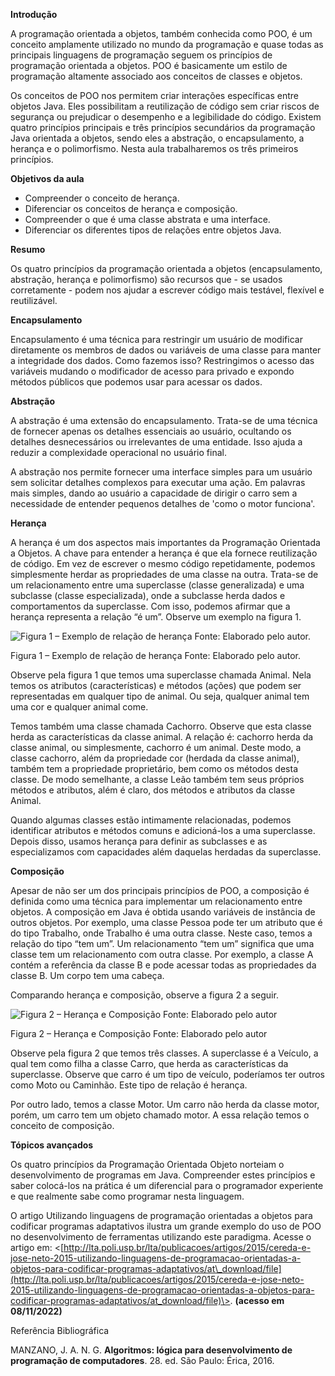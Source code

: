 **Introdução**

A programação orientada a objetos, também conhecida como POO, é um conceito amplamente utilizado no mundo da programação e quase todas as principais linguagens de programação seguem os princípios de programação orientada a objetos. POO é basicamente um estilo de programação altamente associado aos conceitos de classes e objetos.

Os conceitos de POO nos permitem criar interações específicas entre objetos Java. Eles possibilitam a reutilização de código sem criar riscos de segurança ou prejudicar o desempenho e a legibilidade do código. Existem quatro princípios principais e três princípios secundários da programação Java orientada a objetos, sendo eles a abstração, o encapsulamento, a herança e o polimorfismo. Nesta aula trabalharemos os três primeiros princípios.

**Objetivos da aula**

-   Compreender o conceito de herança.
-   Diferenciar os conceitos de herança e composição.
-   Compreender o que é uma classe abstrata e uma interface.
-   Diferenciar os diferentes tipos de relações entre objetos Java.

**Resumo**

Os quatro princípios da programação orientada a objetos (encapsulamento, abstração, herança e polimorfismo) são recursos que - se usados corretamente - podem nos ajudar a escrever código mais testável, flexível e reutilizável.

**Encapsulamento**

Encapsulamento é uma técnica para restringir um usuário de modificar diretamente os membros de dados ou variáveis de uma classe para manter a integridade dos dados. Como fazemos isso? Restringimos o acesso das variáveis mudando o modificador de acesso para privado e expondo métodos públicos que podemos usar para acessar os dados.

**Abstração**

A abstração é uma extensão do encapsulamento. Trata-se de uma técnica de fornecer apenas os detalhes essenciais ao usuário, ocultando os detalhes desnecessários ou irrelevantes de uma entidade. Isso ajuda a reduzir a complexidade operacional no usuário final.

A abstração nos permite fornecer uma interface simples para um usuário sem solicitar detalhes complexos para executar uma ação. Em palavras mais simples, dando ao usuário a capacidade de dirigir o carro sem a necessidade de entender pequenos detalhes de 'como o motor funciona'.

**Herança**

A herança é um dos aspectos mais importantes da Programação Orientada a Objetos. A chave para entender a herança é que ela fornece reutilização de código. Em vez de escrever o mesmo código repetidamente, podemos simplesmente herdar as propriedades de uma classe na outra. Trata-se de um relacionamento entre uma superclasse (classe generalizada) e uma subclasse (classe especializada), onde a subclasse herda dados e comportamentos da superclasse. Com isso, podemos afirmar que a herança representa a relação “é um”. Observe um exemplo na figura 1.

![Figura 1 – Exemplo de relação de herança Fonte: Elaborado pelo autor.](https://paperx-dex-assets.s3.sa-east-1.amazonaws.com/images/1670370915056-nC7WUVwdAv.png "Figura 1 – Exemplo de relação de herança Fonte: Elaborado pelo autor.")

Figura 1 – Exemplo de relação de herança Fonte: Elaborado pelo autor.

Observe pela figura 1 que temos uma superclasse chamada Animal. Nela temos os atributos (características) e métodos (ações) que podem ser representadas em qualquer tipo de animal. Ou seja, qualquer animal tem uma cor e qualquer animal come.

Temos também uma classe chamada Cachorro. Observe que esta classe herda as características da classe animal. A relação é: cachorro herda da classe animal, ou simplesmente, cachorro é um animal. Deste modo, a classe cachorro, além da propriedade cor (herdada da classe animal), também tem a propriedade proprietário, bem como os métodos desta classe. De modo semelhante, a classe Leão também tem seus próprios métodos e atributos, além é claro, dos métodos e atributos da classe Animal.

Quando algumas classes estão intimamente relacionadas, podemos identificar atributos e métodos comuns e adicioná-los a uma superclasse. Depois disso, usamos herança para definir as subclasses e as especializamos com capacidades além daquelas herdadas da superclasse.

**Composição**

Apesar de não ser um dos principais princípios de POO, a composição é definida como uma técnica para implementar um relacionamento entre objetos. A composição em Java é obtida usando variáveis de instância de outros objetos. Por exemplo, uma classe Pessoa pode ter um atributo que é do tipo Trabalho, onde Trabalho é uma outra classe. Neste caso, temos a relação do tipo “tem um”. Um relacionamento “tem um” significa que uma classe tem um relacionamento com outra classe. Por exemplo, a classe A contém a referência da classe B e pode acessar todas as propriedades da classe B. Um corpo tem uma cabeça.

Comparando herança e composição, observe a figura 2 a seguir.

![Figura 2 – Herança e Composição Fonte: Elaborado pelo autor](https://paperx-dex-assets.s3.sa-east-1.amazonaws.com/images/1670370948256-tqAGtlJMpE.png "Figura 2 – Herança e Composição Fonte: Elaborado pelo autor")

Figura 2 – Herança e Composição Fonte: Elaborado pelo autor

Observe pela figura 2 que temos três classes. A superclasse é a Veículo, a qual tem como filha a classe Carro, que herda as características da superclasse. Observe que carro é um tipo de veículo, poderíamos ter outros como Moto ou Caminhão. Este tipo de relação é herança.

Por outro lado, temos a classe Motor. Um carro não herda da classe motor, porém, um carro tem um objeto chamado motor. A essa relação temos o conceito de composição.

**Tópicos avançados**

Os quatro princípios da Programação Orientada Objeto norteiam o desenvolvimento de programas em Java. Compreender estes princípios e saber colocá-los na prática é um diferencial para o programador experiente e que realmente sabe como programar nesta linguagem.

O artigo Utilizando linguagens de programação orientadas a objetos para codificar programas adaptativos ilustra um grande exemplo do uso de POO no desenvolvimento de ferramentas utilizando este paradigma. Acesse o artigo em: <[http://lta.poli.usp.br/lta/publicacoes/artigos/2015/cereda-e-jose-neto-2015-utilizando-linguagens-de-programacao-orientadas-a-objetos-para-codificar-programas-adaptativos/at\_download/file](http://lta.poli.usp.br/lta/publicacoes/artigos/2015/cereda-e-jose-neto-2015-utilizando-linguagens-de-programacao-orientadas-a-objetos-para-codificar-programas-adaptativos/at_download/file)\>. **(acesso em 08/11/2022)**

Referência Bibliográfica

MANZANO, J. A. N. G. **Algoritmos: lógica para desenvolvimento de programação de computadores**. 28. ed. São Paulo: Érica, 2016.
